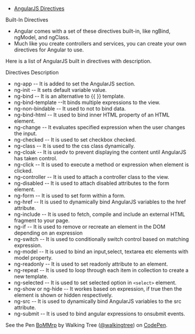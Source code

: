 * [AngularJS Directives](https://docs.angularjs.org/api/ng/directive)

Built-In Directives
*	Angular comes with a set of these directives built-in, like ngBind, ngModel, and ngClass. 
*	Much like you create controllers and services, you can create your own directives for Angular to use.

Here is a list of AngularJS built in directives with description.

 Directives 	Description 
  * ng-app -- It is added to set the AngularJS section. 
  * ng-init -- It sets default variable value.
  * ng-bind -- It is an alternative to {{ }} template.
  * ng-bind-template --It binds multiple expressions to the view.
  * ng-non-bindable -- It used to not to bind data.
  * ng-bind-html -- It used to bind inner HTML property of an HTML element.
  * ng-change -- It evaluates specified expression when the user changes the input.
  * ng-checked -- It is used to set checkbox checked.
  * ng-class -- It is used to the css class dynamically.
  * ng-cloak -- It is usedv to prevent displaying the content until AngularJS has taken control.
  * ng-click -- It is used to execute a method or expression when element is clicked.
  * ng-controller -- It is used to attach a controller class to the view.
  * ng-disabled -- It is used to attach disabled attributes to the form element.
  * ng-form -- It is used to set form within a form.
  * ng-href -- It is used to dynamically bind AngularJS variables to the href attribute.
  * ng-include -- It is used to fetch, compile and include an external HTML fragment to your page.
  * ng-if -- It is used to remove or recreate an element in the DOM depending on an expression
  * ng-switch -- It is used to conditionally switch control based on matching expression.
  * ng-model -- It is used to bind an input,select, textarea etc elements with model property.
  * ng-readonly -- It is used to set readonly attribute to an element.
  * ng-repeat -- It is used to loop through each item in collection to create a new template.
  * ng-selected -- It is used to set selected option in `<select>` element.
  * ng-show or ng-hide -- It workes based on expression, if true then the element is shown or hidden respectively.
  * ng-src -- It is used to dynamically bind AngularJS variables to the src attribute.
  * ng-submit -- It is used to bind angular expressions to onsubmit events.
 

<p data-height="268" data-theme-id="0" data-slug-hash="BoMMrp" data-default-tab="result" data-user="walkingtree" class='codepen'>See the Pen <a href='http://codepen.io/walkingtree/pen/BoMMrp/'>BoMMrp</a> by Walking Tree (<a href='http://codepen.io/walkingtree'>@walkingtree</a>) on <a href='http://codepen.io'>CodePen</a>.</p>
<script async src="//assets.codepen.io/assets/embed/ei.js"></script> 
  

